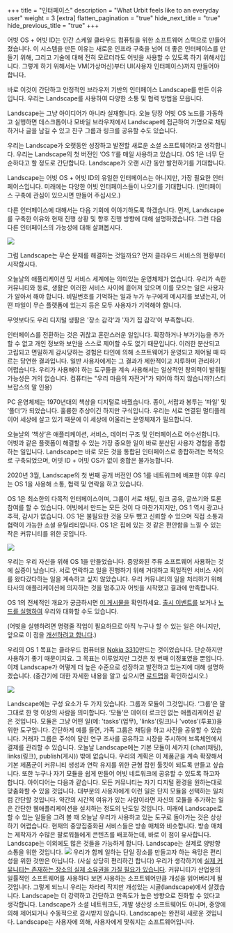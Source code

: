 +++
title = "인터페이스"
description = "What Urbit feels like to an everyday user"
weight = 3
[extra]
flatten_pagination = "true"
hide_next_title = "true"
hide_previous_title = "true"
+++

어빗 OS + 어빗 ID는 인간 스케일 클라우드 컴퓨팅을 위한 소프트웨어 스택으로 만들어졌습니다. 이 시스템을 만든 이유는 새로운 인프라 구축을 넘어 더 좋은 인터페이스를 만들기 위해, 그리고 기술에 대해 전혀 모르더라도 어빗을 사용할 수 있도록 하기 위해서입니다. 그렇게 하기 위해서는 VM(가상머신)부터 UI(사용자 인터페이스)까지 만들어야 합니다.

바로 이것이 간단하고 안정적인 브라우저 기반의 인터페이스 Landscape를 만든 이유입니다. 우리는 Landscape를 사용하여 다양한 소통 및 협력 방법을 모읍니다.

Landscape는 그냥 아이디어가 아니라 실재합니다. 오늘 당장 어빗 OS 노드를 가동하고 실행하면 데스크톱이나 모바일 브라우저에서 Landscape에 접근하여 가명으로 채팅하거나 글을 남길 수 있고 친구 그룹과 링크를 공유할 수도 있습니다.

우리는 Landscape가 오랫동안 성장하고 발전할 새로운 소셜 소프트웨어라고 생각합니다. 우리는 Landscape의 첫 버전인 ‘OS 1’를 매일 사용하고 있습니다. OS 1은 너무 단순하다고 할 정도로 간단합니다. Landscape가 오랜 시간 동안 발전하기를 기대합니다.

Landscape는 어빗 OS + 어빗 ID의 유일한 인터페이스는 아니지만, 가장 필요한 인터페이스입니다. 미래에는 다양한 어빗 인터페이스들이 나오기를 기대합니다. (인터페이스 구축에 관심이 있으시면 만들어 주십시오.)

다른 인터페이스에 대해서는 다음 기회에 이야기하도록 하겠습니다. 먼저, Landscape를 구축한 이유와 현재 진행 상황 및 향후 진행 방향에 대해 설명하겠습니다. 그런 다음 다른 인터페이스의 가능성에 대해 살펴봅시다.

<img class="" src="https://media.urbit.org/site/understanding-urbit/project-history/uu-osn-1.svg">

그럼 Landscape는 무슨 문제를 해결하는 것일까요? 먼저 클라우드 서비스의 현황부터 시작합시다.

오늘날의 애플리케이션 및 서비스 세계에는 의미있는 운영체제가 없습니다. 우리가 속한 커뮤니티와 동료, 생활은 이러한 서비스 사이에 흩어져 있으며 이를 모으는 일은 사용자가 알아서 해야 합니다. 비밀번호를 기억하는 일과 누가 누구에게 메시지를 보냈는지, 어떤 파일이 무슨 플랫폼에 있는지 등은 모두 사용자가 기억해야 합니다.

무엇보다도 우리 디지털 생활은 '장소 감각'과 '자기 집 감각'이 부족합니다.

인터페이스를 전환하는 것은 귀찮고 혼란스러운 일입니다. 확장하거나 부가기능을 추가할 수 없고 개인 정보와 보안을 스스로 제어할 수도 없기 때문입니다. 이러한 분산되고 고립되고 면밀하게 감시당하는 경험은 타인에 의해 소프트웨어가 운영되고 제어될 때 따르는 당연한 결과입니다. 일반 사용자에게는 그 결과가 제한적이고 지루하며 관리하기 어렵습니다. 우리가 사용해야 하는 도구들을 계속 사용해서는 일상적인 창의력이 발휘될 가능성은 거의 없습니다. 컴퓨터는 "우리 마음의 자전거"가 되어야 하지 않습니까?(스티브잡스의 말 인용)

PC 운영체제는 1970년대의 책상을 디지털로 바꿨습니다. 종이, 서랍과 봉투는 ‘파일’ 및 ‘폴더’가 되었습니다. 훌륭한 추상이긴 하지만 구식입니다. 우리는 서로 연결된 멀티플레이어 세상에 살고 있기 때문에 이 세상에 어울리는 운영체제가 필요합니다.

오늘날의 ‘책상’은 애플리케이션, 서비스, 데이터 구조 및 인터페이스로 어수선합니다. 어빗과 같은 플랫폼이 해결할 수 있는 가장 중요한 일이 바로 분산된 사용자 경험을 종합하는 일입니다. Landscape는 바로 모든 것을 통합된 인터페이스로 종합하려는 목적으로 구축되었으며, 어빗 ID + 어빗 OS가 없이 종합은 불가능합니다.

2020년 3월, Landscape의 첫 번째 공개 버전인 OS 1를 네트워크에 배포한 이후 우리는 OS 1을 사용해 소통, 협력 및 연락을 하고 있습니다.

OS 1은 최소한의 다목적 인터페이스이며, 그룹이 서로 채팅, 링크 공유, 글쓰기와 토론 참여를 할 수 있습니다. 어빗에서 만드는 모든 것이 다 마찬가지지만, OS 1 역시 광고나 추적, 감시가 없습니다. OS 1은 불필요한 것을 모두 뺐고 신뢰할 수 있으며 직접 소통과 협력이 가능한 소셜 유틸리티입니다. OS 1은 집에 있는 것 같은 편안함을 느낄 수 있는 작은 커뮤니티를 위한 곳입니다.

<img class="ba" src="https://storage.googleapis.com/media.urbit.org/site/understanding-urbit/uu-interface-3.png">

우리는 우리 자신을 위해 OS 1을 만들었습니다. 중앙화된 주류 소프트웨어 사용하는 것에 싫증이 났습니다. 서로 연락하고 일을 진행하기 위해 거대하고 획일적인 서비스 사이를 왔다갔다하는 일을 계속하고 싶지 않았습니다. 우리 커뮤니티의 일을 처리하기 위해 타사의 애플리케이션에 의지하는 것을 멈추고자 어빗을 시작했고 결과에 만족합니다.

OS 1의 전체적인 개요가 궁금하시면 [이 게시물을](https://urbit.org/blog/introducing-os1/) 확인하세요. [출시 이벤트를](https://www.youtube.com/watch?v=71ViyftPkGk&feature=youtu.be&t=3963) 보거나 [노드를 실행하여](@/getting-started/_index.md) 우리와 대화할 수도 있습니다.

(어빗을 실행하려면 명령줄 작업이 필요하므로 아직 누구나 할 수 있는 일은 아니지만, 앞으로 이 점을 [개선하려고 합니다](https://urbit.org/blog/providers/).)

우리의 OS 1 목표는 클라우드 컴퓨터용 [Nokia 3310](https://en.wikipedia.org/wiki/Nokia_3310)만드는 것이었습니다. 단순하지만 사용하기 좋기 때문이지요. 그 목표는 이루었지만 그것은 첫 번째 이정표였을 뿐입니다. 이제 Landscape가 어떻게 더 높은 수준으로 성장하고 발전하고 있는지에 대해 설명하겠습니다. (중간기에 대한 자세한 내용을 알고 싶으시면 [로드맵](https://urbit.org/understanding-urbit/roadmap/)을 확인하십시오.)

<img class="ba" src="https://storage.googleapis.com/media.urbit.org/site/understanding-urbit/uu-interface-4.png">

Landscape에는 구성 요소가 두 가지 있습니다. 그룹과 모듈이 그것입니다. ‘그룹’은 말 그대로 한 명 이상의 사람을 의미합니다. ‘모듈’은 데이터 로크인 없는 애플리케이션 같은 것입니다. 모듈은 그냥 어떤 일(예: 'tasks'(업무), 'links'(링크)나 'votes'(투표))을 위한 도구입니다.
간단하게 예를 들면, 가족 그룹은 채팅을 하고 사진을 공유할 수 있습니다. 거래자 그룹은 주석이 달린 연구 조사를 공유하고 시장을 주시하며 브록체인에서 결제를 관리할 수 있습니다.
오늘날 Landscape에는 기본 모듈이 세가지 (chat(채팅), links(링크), publish(게시)) 밖에 없습니다. 우리의 계획은 이 제품군을 계속 확장해서 기본 제품군이 커뮤니티 생성과 연락 유지를 위한 균형 잡힌 툴킷이 되도록 만들고 싶습니다. 또한 누구나 자기 모듈을 쉽게 만들어 어빗 네트워크에 공유할 수 있도록 하고자 합니다.
아이디어는 다음과 같습니다. 모든 커뮤니티는 자기 디지털 환경을 원하는대로 맞춤화할 수 있을 것입니다. 대부분의 사용자에게 이런 일은 단지 모듈을 선택하는 일처럼 간단할 것입니다. 약간의 시간적 여유가 있는 사람이라면 자신의 모듈을 추가하는 일은 간단한 웹애플리케이션을 설치하는 정도의 난도일 것입니다.
미래에 Landscape로 할 수 있는 일들을 그려 볼 때 오늘날 우리가 사용하고 있는 도구로 돌아가는 것은 상상하기 어렵습니다. 현재의 중앙집중화된 서비스들은 방송 매체와 비슷합니다. 방송 매체는 제작자가 수많은 팔로워들에게 콘텐츠를 배포하는데, 바로 이 점이 유사합니다.
Landscape는 이외에도 많은 것들을 가능하게 합니다. Landscape는 실제로 양방향 소통을 위한 것입니다.
<img class="ba" src="https://media.urbit.org/site/understanding-urbit/your-last-computer/your-last-computer-waves%402x.png">
우리가 함께 일하는 단일 장소를 만들고자 하는 욕망은 편리성을 위한 것만은 아닙니다. (사실 상당히 편리하긴 합니다) 우리가 생각하기에 [실제 커뮤니티는 존재하는 장소의 실제 소유권을 가질 필요가 있습니다](https://urbit.org/blog/urbit-is-for-communities/). 커뮤니티가 산업용의 일률적인 소프트웨어를 사용하다 보면 사용하는 소프트웨어만큼 개성을 읽어버리게 될 것입니다. 그렇게 되느니 우리는 차라리 작지만 개성있는 시골(landscape)에서 살겠습니다.
Landscape는 더 강력하고 간단하고 만족도가 높은 방향으로 진화할 수 있다고 생각합니다. Landscape가 소셜 네트워크도, 개발 생산성 소프트웨어도 아니며, 중앙에 의해 제어되거나 수동적으로 감시받지 않습니다. Landscape는 완전히 새로운 것입니다. Landscape는 사용자에 의해, 사용자에게 맞춰지는 소프트웨어입니다.
